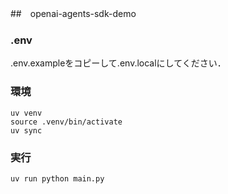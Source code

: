 ##　openai-agents-sdk-demo
### .env
.env.exampleをコピーして.env.localにしてください．
### 環境
```
uv venv
source .venv/bin/activate
uv sync
```
### 実行
```
uv run python main.py
```